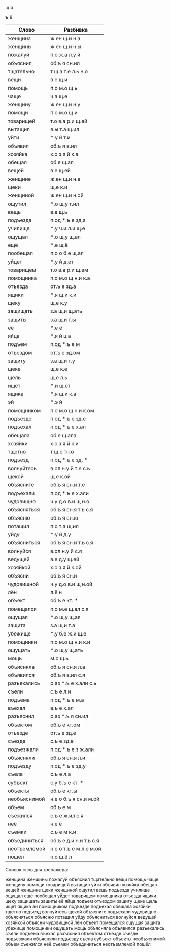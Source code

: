 
щ
й

ъ
ё

| Слово | Разбивка |
| --- | --- |
| женщина | ж.ен щ.и н.а | 
| женщины | ж.ен щ.и н.ы | 
| пожалуй | п.о ж.а л.у й | 
| объяснил | об.ъ я сн.ил | 
| тщательно | т щ.а т.е л.ь н.о | 
| вещи | в.е щ.и | 
| помощь | п.о м.о щ.ь | 
| чаще | ч.а щ.е | 
| женщину | ж.ен щ.и н.у | 
| помощи | п.о м.о щ.и | 
| товарищей | т.о в.а р.и щ.ей | 
| вытащил | в.ы т.а щ.ил | 
| уйти |  \*.у й т.и | 
| объявил | об.ъ я в.ил | 
| хозяйка | х.о з.я й к.а | 
| обещал | об.е щ.ал | 
| вещей | в.е щ.ей | 
| женщине | ж.ен щ.и н.е | 
| щеки | щ.е к.и | 
| женщиной | ж.ен щ.и н.ой | 
| ощутил |  \*.о щ.у т.ил | 
| вещь | в.е щ.ь | 
| подъезда | п.од  \*.ъ е зд.а | 
| училище |  \*.у ч.и л.и щ.е | 
| ощущал |  \*.о щ.у щ.ал | 
| ещё |  \*.е щ.ё | 
| пообещал | п.о о б.е щ.ал | 
| уйдет |  \*.у й д.ет | 
| товарищем | т.о в.а р.и щ.ем | 
| помощника | п.о м.о щ н.и к.а | 
| отъезда | от.ъ е зд.а | 
| ящики |  \*.я щ.и к.и | 
| щеку | щ.е к.у | 
| защищать | з.а щ.и щ.ать | 
| защиты | з.а щ.и т.ы | 
| её |  \*.е ё | 
| яйца |  \*.я й ц.а | 
| подъем | п.од  \*.ъ е м | 
| отъездом | от.ъ е зд.ом | 
| защиту | з.а щ.и т.у | 
| щеке | щ.е к.е | 
| щель | щ.е л.ь | 
| ищет |  \*.и щ.ет | 
| ящика |  \*.я щ.и к.а | 
| эй |  \*.э й | 
| помощником | п.о м.о щ н.и к.ом | 
| подъезде | п.од  \*.ъ е зд.е | 
| подъехал | п.од  \*.ъ е х.ал | 
| обещала | об.е щ.ала | 
| хозяйки | х.о з.я й к.и | 
| тщетно | т щ.е тн.о | 
| подъезд | п.од  \*.ъ е зд. \* | 
| волнуйтесь | в.ол н.у й т.е с.ь | 
| щекой | щ.е к.ой | 
| объясните | об.ъ я сн.и т.е | 
| подъехали | п.од  \*.ъ е х.али | 
| чудовищно | ч.у д.о в.и щ н.о | 
| объясняться | об.ъ я сн.я т.ь с.я | 
| объясню | об.ъ я сн.ю | 
| потащил | п.о т.а щ.ил | 
| уйду |  \*.у й д.у | 
| объясниться | об.ъ я сн.и т.ь с.я | 
| волнуйся | в.ол н.у й с.я | 
| ведущей | в.е д.у щ.ей | 
| хозяйкой | х.о з.я й к.ой | 
| объясни | об.ъ я сн.и | 
| чудовищной | ч.у д.о в.и щ н.ой | 
| лён | л.ё н | 
| объект | об.ъ е кт. \* | 
| помещался | п.о м.е щ.ал с.я | 
| ощущая |  \*.о щ.у щ.ая | 
| защита | з.а щ.и т.а | 
| убежище |  \*.у б.е ж.и щ.е | 
| помощники | п.о м.о щ н.и к.и | 
| ощущать |  \*.о щ.у щ.ать | 
| мощь | м.о щ.ь | 
| объясняла | об.ъ я сн.я л.а | 
| объявился | об.ъ я в.ил с.я | 
| разъехались | р.аз  \*.ъ е х.али с.ь | 
| съели | с.ъ е л.и | 
| подъема | п.од  \*.ъ е м.а | 
| въехал | в.ъ е х.ал | 
| разъяснил | р.аз  \*.ъ я сн.ил | 
| объектом | об.ъ е кт.ом | 
| отъезде | от.ъ е зд.е | 
| съезде | с.ъ е зд.е | 
| подъезжали | п.од  \*.ъ е з ж.али | 
| объясняли | об.ъ я сн.я л.и | 
| подъезду | п.од  \*.ъ е зд.у | 
| съела | с.ъ е л.а | 
| субъект | с.у б.ъ е кт. \* | 
| объекты | об.ъ е кт.ы | 
| необъяснимой | н.е о б.ъ я сн.и м.ой | 
| объем | об.ъ е м | 
| съежился | с.ъ е ж.ил с.я | 
| неё | н.е ё | 
| съемки | с.ъ е м к.и | 
| объединиться | об.ъ е д.и н.и т.ь с.я | 
| неотъемлемой | н.е о т.ъ е м л.е м.ой | 
| пошёл | п.о ш.ё л | 

Список слов для тренажера:

женщина женщины пожалуй объяснил тщательно вещи помощь чаще женщину помощи товарищей вытащил уйти объявил хозяйка обещал вещей женщине щеки женщиной ощутил вещь подъезда училище ощущал ещё пообещал уйдет товарищем помощника отъезда ящики щеку защищать защиты её яйца подъем отъездом защиту щеке щель ищет ящика эй помощником подъезде подъехал обещала хозяйки тщетно подъезд волнуйтесь щекой объясните подъехали чудовищно объясняться объясню потащил уйду объясниться волнуйся ведущей хозяйкой объясни чудовищной лён объект помещался ощущая защита убежище помощники ощущать мощь объясняла объявился разъехались съели подъема въехал разъяснил объектом отъезде съезде подъезжали объясняли подъезду съела субъект объекты необъяснимой объем съежился неё съемки объединиться неотъемлемой пошёл
